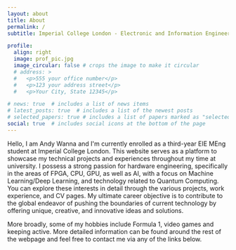 ```yaml
---
layout: about
title: About
permalink: /
subtitle: Imperial College London - Electronic and Information Engineering

profile:
  align: right
  image: prof_pic.jpg
  image_circular: false # crops the image to make it circular
  # address: >
  #   <p>555 your office number</p>
  #   <p>123 your address street</p>
  #   <p>Your City, State 12345</p>

# news: true  # includes a list of news items
# latest_posts: true  # includes a list of the newest posts
# selected_papers: true # includes a list of papers marked as "selected={true}"
social: true  # includes social icons at the bottom of the page
---
```


Hello, I am Andy Wanna and I'm currently enrolled as a third-year EIE MEng student at Imperial College London. This website serves as a platform to showcase my technical projects and experiences throughout my time at university. I possess a strong passion for hardware engineering, specifically in the areas of FPGA, CPU, GPU, as well as AI, with a focus on Machine Learning/Deep Learning, and technology related to Quantum Computing. You can explore these interests in detail through the various projects, work experience, and CV pages. My ultimate career objective is to contribute to the global endeavor of pushing the boundaries of current technology by offering unique, creative, and innovative ideas and solutions. 

More broadly, some of my hobbies include Formula 1, video games and keeping active. More detailed information can be found around the rest of the webpage and feel free to contact me via any of the links below.

<!-- Link to your social media connections, too. This theme is set up to use [Font Awesome icons](http://fortawesome.github.io/Font-Awesome/) and [Academicons](https://jpswalsh.github.io/academicons/), like the ones below. Add your Facebook, Twitter, LinkedIn, Google Scholar, or just disable all of them. -->
